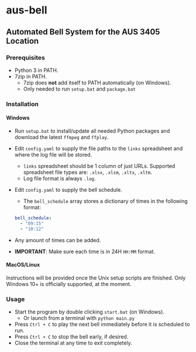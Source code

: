 # aus-bell

## Automated Bell System for the AUS 3405 Location

### Prerequisites

* Python 3 in PATH.
* 7zip in PATH.
  * 7zip does **not** add itself to PATH automatically (on Windows).
  * Only needed to run `setup.bat` and `package.bat`

### Installation

#### Windows

* Run `setup.bat` to install/update all needed Python packages and download the latest `ffmpeg` and `ffplay`.
* Edit `config.yaml` to supply the file paths to the `links` spreadsheet and where the log file will be stored.
  * `links` spreadsheet should be 1 column of just URLs. Supported spreadsheet file types are: `.xlsx`, `.xlsm`, `.xltx`, `.xltm`.
  * Log file format is always `.log`.
* Edit `config.yaml` to supply the bell schedule.
  * The `bell_schedule` array stores a dictionary of times in the following format:

  ```yaml
  bell_schedule:
    - "09:15"
    - "10:12"
  ```

* Any amount of times can be added.
* **IMPORTANT**: Make sure each time is in 24H `HH:MM` format.

#### MacOS/Linux

Instructions will be provided once the Unix setup scripts are finished. Only Windows 10+ is officially supported, at the moment.

### Usage

* Start the program by double clicking `start.bat` (on Windows).
  * Or launch from a terminal with `python main.py`
* Press `Ctrl + C` to play the next bell immediately before it is scheduled to run.
* Press `Ctrl + C` to stop the bell early, if desired.
* Close the terminal at any time to exit completely.
